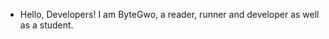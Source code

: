 - Hello, Developers! I am ByteGwo, a reader, runner and developer as well as a student.
  

<!---
claracs/claracs is a ✨ special ✨ repository because its `README.md` (this file) appears on your GitHub profile.
You can click the Preview link to take a look at your changes.
--->
